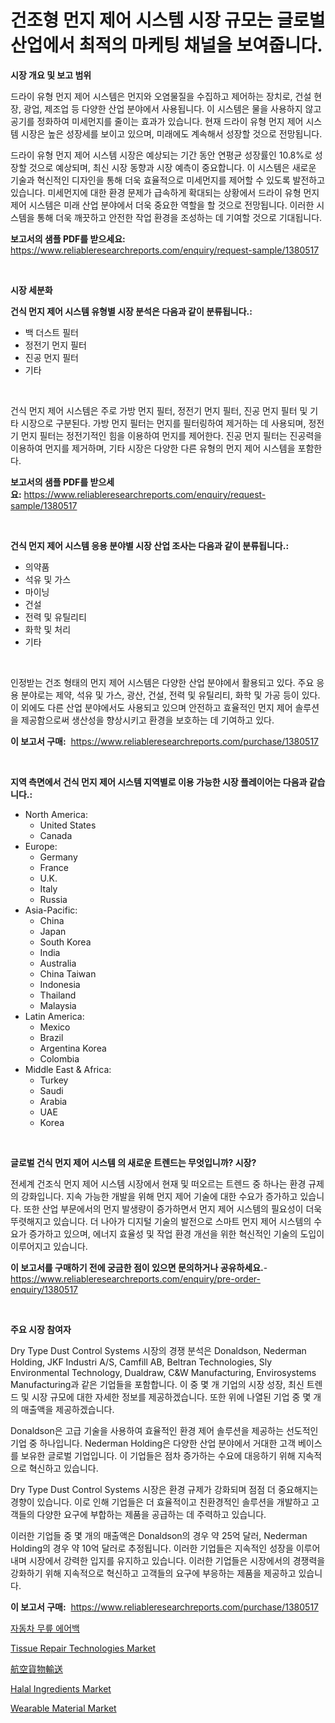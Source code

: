 <p><h1>건조형 먼지 제어 시스템 시장 규모는 글로벌 산업에서 최적의 마케팅 채널을 보여줍니다.</h1></p><p><strong>시장 개요 및 보고 범위</strong></p>
<p><p>드라이 유형 먼지 제어 시스템은 먼지와 오염물질을 수집하고 제어하는 장치로, 건설 현장, 광업, 제조업 등 다양한 산업 분야에서 사용됩니다. 이 시스템은 물을 사용하지 않고 공기를 정화하여 미세먼지를 줄이는 효과가 있습니다. 현재 드라이 유형 먼지 제어 시스템 시장은 높은 성장세를 보이고 있으며, 미래에도 계속해서 성장할 것으로 전망됩니다. </p><p>드라이 유형 먼지 제어 시스템 시장은 예상되는 기간 동안 연평균 성장률인 10.8%로 성장할 것으로 예상되며, 최신 시장 동향과 시장 예측이 중요합니다. 이 시스템은 새로운 기술과 혁신적인 디자인을 통해 더욱 효율적으로 미세먼지를 제어할 수 있도록 발전하고 있습니다. 미세먼지에 대한 환경 문제가 급속하게 확대되는 상황에서 드라이 유형 먼지 제어 시스템은 미래 산업 분야에서 더욱 중요한 역할을 할 것으로 전망됩니다. 이러한 시스템을 통해 더욱 깨끗하고 안전한 작업 환경을 조성하는 데 기여할 것으로 기대됩니다.</p></p>
<p><strong>보고서의 샘플 PDF를 받으세요:</strong> <a href="https://www.reliableresearchreports.com/enquiry/request-sample/1380517">https://www.reliableresearchreports.com/enquiry/request-sample/1380517</a></p>
<p>&nbsp;</p>
<p><strong>시장 세분화</strong></p>
<p><strong>건식 먼지 제어 시스템 유형별 시장 분석은 다음과 같이 분류됩니다.:</strong></p>
<p><ul><li>백 더스트 필터</li><li>정전기 먼지 필터</li><li>진공 먼지 필터</li><li>기타</li></ul></p>
<p>&nbsp;</p>
<p><p>건식 먼지 제어 시스템은 주로 가방 먼지 필터, 정전기 먼지 필터, 진공 먼지 필터 및 기타 시장으로 구분된다. 가방 먼지 필터는 먼지를 필터링하여 제거하는 데 사용되며, 정전기 먼지 필터는 정전기적인 힘을 이용하여 먼지를 제어한다. 진공 먼지 필터는 진공력을 이용하여 먼지를 제거하며, 기타 시장은 다양한 다른 유형의 먼지 제어 시스템을 포함한다.</p></p>
<p><strong>보고서의 샘플 PDF를 받으세요:</strong>&nbsp;<a href="https://www.reliableresearchreports.com/enquiry/request-sample/1380517">https://www.reliableresearchreports.com/enquiry/request-sample/1380517</a></p>
<p>&nbsp;</p>
<p><strong> 건식 먼지 제어 시스템 응용 분야별 시장 산업 조사는 다음과 같이 분류됩니다.:</strong></p>
<p><ul><li>의약품</li><li>석유 및 가스</li><li>마이닝</li><li>건설</li><li>전력 및 유틸리티</li><li>화학 및 처리</li><li>기타</li></ul></p>
<p>&nbsp;</p>
<p><p>인정받는 건조 형태의 먼지 제어 시스템은 다양한 산업 분야에서 활용되고 있다. 주요 응용 분야로는 제약, 석유 및 가스, 광산, 건설, 전력 및 유틸리티, 화학 및 가공 등이 있다. 이 외에도 다른 산업 분야에서도 사용되고 있으며 안전하고 효율적인 먼지 제어 솔루션을 제공함으로써 생산성을 향상시키고 환경을 보호하는 데 기여하고 있다.</p></p>
<p><strong>이 보고서 구매:</strong>&nbsp; <a href="https://www.reliableresearchreports.com/purchase/1380517">https://www.reliableresearchreports.com/purchase/1380517</a></p>
<p>&nbsp;</p>
<p><strong>지역 측면에서 건식 먼지 제어 시스템 지역별로 이용 가능한 시장 플레이어는 다음과 같습니다.:</strong></p>
<p><ul>
    <li>
        North America:
        <ul>
            <li>United States</li>
            <li>Canada</li>
        </ul>
    </li>
    <li>
        Europe:
        <ul>
            <li>Germany</li>
            <li>France</li>
            <li>U.K.</li>
            <li>Italy</li>
            <li>Russia</li>
        </ul>
    </li>
    <li>
        Asia-Pacific:
        <ul>
            <li>China</li>
            <li>Japan</li>
            <li>South Korea</li>
            <li>India</li>
            <li>Australia</li>
            <li>China Taiwan</li>
            <li>Indonesia</li>
            <li>Thailand</li>
            <li>Malaysia</li>
        </ul>
    </li>
    <li>
        Latin America:
        <ul>
            <li>Mexico</li>
            <li>Brazil</li>
            <li>Argentina Korea</li>
            <li>Colombia</li>
        </ul>
    </li>
    <li>
        Middle East & Africa:
        <ul>
            <li>Turkey</li>
            <li>Saudi</li>
            <li>Arabia</li>
            <li>UAE</li>
            <li>Korea</li>
        </ul>
    </li>
    </ul></p>
<p>&nbsp;</p>
<p><strong>글로벌 건식 먼지 제어 시스템 의 새로운 트렌드는 무엇입니까? 시장?</strong></p>
<p><p>전세계 건조식 먼지 제어 시스템 시장에서 현재 및 떠오르는 트렌드 중 하나는 환경 규제의 강화입니다. 지속 가능한 개발을 위해 먼지 제어 기술에 대한 수요가 증가하고 있습니다. 또한 산업 부문에서의 먼지 발생량이 증가하면서 먼지 제어 시스템의 필요성이 더욱 뚜렷해지고 있습니다. 더 나아가 디지털 기술의 발전으로 스마트 먼지 제어 시스템의 수요가 증가하고 있으며, 에너지 효율성 및 작업 환경 개선을 위한 혁신적인 기술의 도입이 이루어지고 있습니다.</p></p>
<p><strong>이 보고서를 구매하기 전에 궁금한 점이 있으면 문의하거나 공유하세요.</strong>- <a href="https://www.reliableresearchreports.com/enquiry/pre-order-enquiry/1380517">https://www.reliableresearchreports.com/enquiry/pre-order-enquiry/1380517</a></p>
<p>&nbsp;</p>
<p><strong>주요 시장 참여자</strong></p>
<p><p>Dry Type Dust Control Systems 시장의 경쟁 분석은 Donaldson, Nederman Holding, JKF Industri A/S, Camfill AB, Beltran Technologies, Sly Environmental Technology, Dualdraw, C&W Manufacturing, Envirosystems Manufacturing과 같은 기업들을 포함합니다. 이 중 몇 개 기업의 시장 성장, 최신 트렌드 및 시장 규모에 대한 자세한 정보를 제공하겠습니다. 또한 위에 나열된 기업 중 몇 개의 매출액을 제공하겠습니다.</p><p>Donaldson은 고급 기술을 사용하여 효율적인 환경 제어 솔루션을 제공하는 선도적인 기업 중 하나입니다. Nederman Holding은 다양한 산업 분야에서 거대한 고객 베이스를 보유한 글로벌 기업입니다. 이 기업들은 점차 증가하는 수요에 대응하기 위해 지속적으로 혁신하고 있습니다.</p><p>Dry Type Dust Control Systems 시장은 환경 규제가 강화되며 점점 더 중요해지는 경향이 있습니다. 이로 인해 기업들은 더 효율적이고 친환경적인 솔루션을 개발하고 고객들의 다양한 요구에 부합하는 제품을 공급하는 데 주력하고 있습니다.</p><p>이러한 기업들 중 몇 개의 매출액은 Donaldson의 경우 약 25억 달러, Nederman Holding의 경우 약 10억 달러로 추정됩니다. 이러한 기업들은 지속적인 성장을 이루어내며 시장에서 강력한 입지를 유지하고 있습니다. 이러한 기업들은 시장에서의 경쟁력을 강화하기 위해 지속적으로 혁신하고 고객들의 요구에 부응하는 제품을 제공하고 있습니다.</p></p>
<p><strong>이 보고서 구매:</strong>&nbsp;&nbsp;<a href="https://www.reliableresearchreports.com/purchase/1380517">https://www.reliableresearchreports.com/purchase/1380517</a></p>
<p><p><a href="https://github.com/vsap75a286l/Market-Research-Report-List-1/blob/main/1644898192957.md">자동차 무릎 에어백</a></p><p><a href="https://issuu.com/reportprime-2/docs/tissue-repair-technologies-market-size-2030.pptx">Tissue Repair Technologies Market</a></p><p><a href="https://github.com/ppmazlotr77499/Market-Research-Report-List-1/blob/main/3376777193172.md">航空貨物輸送</a></p><p><a href="https://github.com/GroverBarry/Market-Research-Report-List-4/blob/main/halal-ingredients-market.md">Halal Ingredients Market</a></p><p><a href="https://github.com/lylyparadise/Market-Research-Report-List-2/blob/main/wearable-material-market.md">Wearable Material Market</a></p></p>
